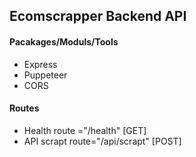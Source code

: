 ## Ecomscrapper Backend API
#### Pacakages/Moduls/Tools
* Express
* Puppeteer
* CORS
#### Routes
* Health route ="/health" [GET]
* API scrapt route="/api/scrapt" [POST]